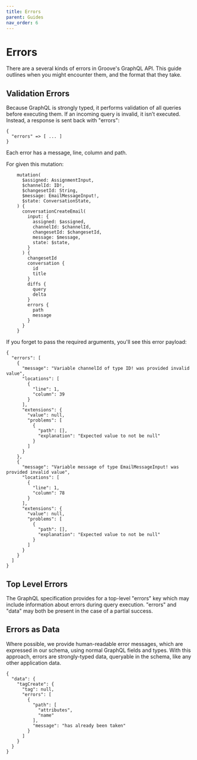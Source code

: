 ```yaml
---
title: Errors
parent: Guides
nav_order: 6
---
```


# Errors

There are a several kinds of errors in Groove's GraphQL API. This guide outlines when you might encounter them, and the format that they take.

## Validation Errors

Because GraphQL is strongly typed, it performs validation of all queries before executing them. If an incoming query is invalid, it isn’t executed. Instead, a response is sent back with "errors":

```
{
  "errors" => [ ... ]
}
```

Each error has a message, line, column and path.

For given this mutation:

```
    mutation(
      $assigned: AssignmentInput,
      $channelId: ID!,
      $changesetId: String,
      $message: EmailMessageInput!,
      $state: ConversationState,
    ) {
      conversationCreateEmail(
        input: {
          assigned: $assigned,
          channelId: $channelId,
          changesetId: $changesetId,
          message: $message,
          state: $state,
        }
      ) {
        changesetId
        conversation {
          id
          title
        }
        diffs {
          query
          delta
        }
        errors {
          path
          message
        }
      }
    }
```

If you forget to pass the required arguments, you'll see this error payload:

```
{
  "errors": [
    {
      "message": "Variable channelId of type ID! was provided invalid value",
      "locations": [
        {
          "line": 1,
          "column": 39
        }
      ],
      "extensions": {
        "value": null,
        "problems": [
          {
            "path": [],
            "explanation": "Expected value to not be null"
          }
        ]
      }
    },
    {
      "message": "Variable message of type EmailMessageInput! was provided invalid value",
      "locations": [
        {
          "line": 1,
          "column": 78
        }
      ],
      "extensions": {
        "value": null,
        "problems": [
          {
            "path": [],
            "explanation": "Expected value to not be null"
          }
        ]
      }
    }
  ]
}
```

## Top Level Errors

The GraphQL specification provides for a top-level "errors" key which may include information about errors during query execution. "errors" and "data" may both be present in the case of a partial success.

## Errors as Data

Where possible, we provide human-readable error messages, which are expressed in our schema, using normal GraphQL fields and types. With this approach, errors are strongly-typed data, queryable in the schema, like any other application data.

```
{
  "data": {
    "tagCreate": {
      "tag": null,
      "errors": [
        {
          "path": [
            "attributes",
            "name"
          ],
          "message": "has already been taken"
        }
      ]
    }
  }
}
```
